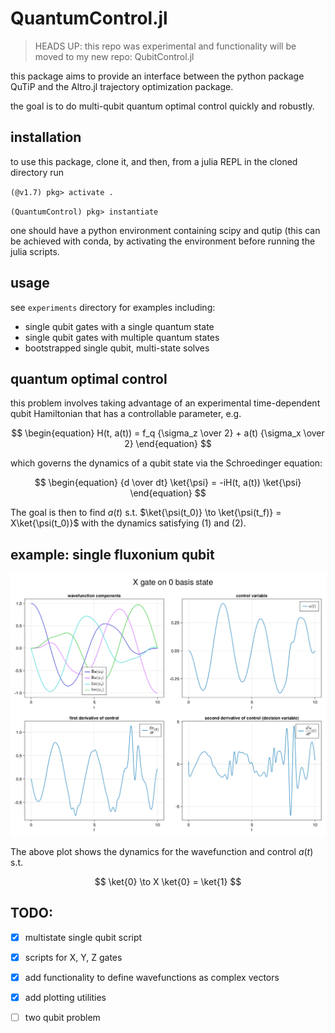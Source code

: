 # QuantumControl.jl

> HEADS UP: this repo was experimental and functionality will be moved to my new repo: QubitControl.jl


this package aims to provide an interface between the python package QuTiP and the Altro.jl trajectory optimization package.

the goal is to do multi-qubit quantum optimal control quickly and robustly. 

## installation

to use this package, clone it, and then, from a julia REPL in the cloned directory run

`(@v1.7) pkg> activate .`

`(QuantumControl) pkg> instantiate`

one should have a python environment containing scipy and qutip (this can be achieved with conda, by activating the environment before running the julia scripts.

## usage

see `experiments` directory for examples including:

* single qubit gates with a single quantum state
* single qubit gates with multiple quantum states
* bootstrapped single qubit, multi-state solves

## quantum optimal control

this problem involves taking advantage of an experimental time-dependent qubit Hamiltonian that has a controllable parameter, e.g. 

$$
\begin{equation}
H(t, a(t)) = f_q {\sigma_z \over 2} + a(t) {\sigma_x \over 2}  
\end{equation}
$$

which governs the dynamics of a qubit state via the Schroedinger equation:

$$
\begin{equation}
{d \over dt} \ket{\psi} = -iH(t, a(t)) \ket{\psi}
\end{equation}
$$

The goal is then to find $a(t)$ s.t. $\ket{\psi(t_0)} \to \ket{\psi(t_f)} = X\ket{\psi(t_0)}$ with the dynamics satisfying (1) and (2).   

## example: single fluxonium qubit

![](plots/single_fluxonium_qubit/single_qstate_X_gate_on_0_basis_all_T_10.01_fidelity.png)

The above plot shows the dynamics for the wavefunction and control $a(t)$ s.t. 

$$
\ket{0} \to X \ket{0} = \ket{1}
$$



## TODO:

- [x] multistate single qubit script
- [x] scripts for X, Y, Z gates
- [x] add functionality to define wavefunctions as complex vectors 
- [x] add plotting utilities
- [ ] two qubit problem
 
